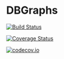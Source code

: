 # DBGraphs

[![Build Status](https://travis-ci.org/jpfairbanks/DBGraphs.jl.svg?branch=master)](https://travis-ci.org/jpfairbanks/DBGraphs.jl)

[![Coverage Status](https://coveralls.io/repos/jpfairbanks/DBGraphs.jl/badge.svg?branch=master&service=github)](https://coveralls.io/github/jpfairbanks/DBGraphs.jl?branch=master)

[![codecov.io](http://codecov.io/github/jpfairbanks/DBGraphs.jl/coverage.svg?branch=master)](http://codecov.io/github/jpfairbanks/DBGraphs.jl?branch=master)
